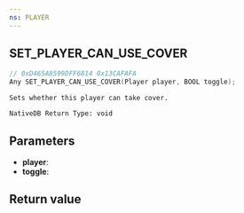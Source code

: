 ```yaml
---
ns: PLAYER
---
```

## SET_PLAYER_CAN_USE_COVER

```c
// 0xD465A8599DFF6814 0x13CAFAFA
Any SET_PLAYER_CAN_USE_COVER(Player player, BOOL toggle);
```

```
Sets whether this player can take cover.  
```

```
NativeDB Return Type: void
```

## Parameters
* **player**: 
* **toggle**: 

## Return value
